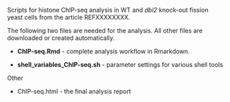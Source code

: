 Scripts for histone ChIP-seq analysis in WT and *dbl2* knock-out fission yeast cells from the article REFXXXXXXXX.

The following two files are needed for the analysis. All other files are downloaded or created automatically.

* **ChIP-seq.Rmd** - complete analysis workflow in Rmarkdown.

* **shell_variables_ChIP-seq.sh** - parameter settings for various shell tools


Other

* ChIP-seq.html - the final analysis report